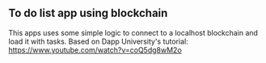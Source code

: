 ## To do list app using blockchain
This apps uses some simple logic to connect to a localhost blockchain and load it with tasks.
Based on Dapp University's tutorial: https://www.youtube.com/watch?v=coQ5dg8wM2o 